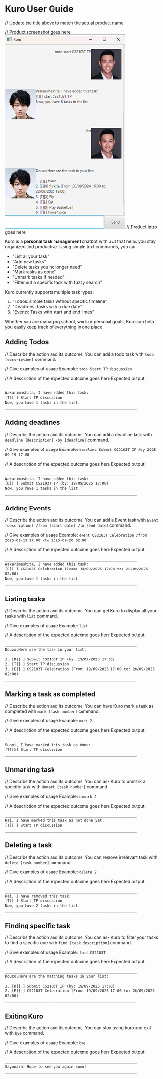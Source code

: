 # Kuro User Guide

// Update the title above to match the actual product name

// Product screenshot goes here
![Image of UI](ui.png)
// Product intro goes here

Kuro is a **personal task management** chatbot with GUI that helps you stay organized and productive.
Using simple text commands, you can:
- "List all your task"
- "Add new tasks"
- "Delete tasks you no longer need"
- "Mark tasks as done"
- "Unmark tasks if needed"
- "Filter out a specific task with fuzzy search"

Kuro currently supports multiple task types:
1. "Todos: simple tasks without specific timeline"
2. "Deadlines: tasks with a due date"
3. "Events: Tasks with start and end times"

Whether you are managing school, work or personal goals, Kuro can help you easily keep track of everything in one place

## Adding Todos

// Describe the action and its outcome.
You can add a todo task with `todo [description]` command.

// Give examples of usage
Example: `todo Start TP discussion`

// A description of the expected outcome goes here
Expected output:
```
____________________________________________________________
Wakarimashita, I have added this task:
[T][ ] Start TP discussion
Now, you have 1 tasks in the list.
____________________________________________________________
```
## Adding deadlines

// Describe the action and its outcome.
You can add a deadline task with `deadline [description] /by [deadline]` command.

// Give examples of usage
Example: `deadline Submit CS2103T IP /by 2025-09-19 17:00`

// A description of the expected outcome goes here
Expected output:
```
____________________________________________________________
Wakarimashita, I have added this task:
[D][ ] Submit CS2103T IP (by: 19/09/2025 17:00)
Now, you have 1 tasks in the list.
____________________________________________________________
```

## Adding Events

// Describe the action and its outcome.
You can add a Event task with `Event [description] /from [start date] /to [end date]` command.

// Give examples of usage
Example: `event CS2103T Celebration /from 2025-09-19 17:00 /to 2025-09-20 02:00`

// A description of the expected outcome goes here
Expected output:
```
____________________________________________________________
Wakarimashita, I have added this task:
[E][ ] CS2103T Celebration (From: 19/09/2025 17:00 to: 20/09/2025 02:00)
Now, you have 1 tasks in the list.
____________________________________________________________
```

## Listing tasks

// Describe the action and its outcome.
You can get Kuro to display all your tasks with `list` command.

// Give examples of usage
Example: `list`

// A description of the expected outcome goes here
Expected output:
```
____________________________________________________________
Douzo,Here are the task in your list:

1. [D][ ] Submit CS2103T IP (by: 19/09/2025 17:00)
2. [T][ ] Start TP discussion
3. [E][ ] CS2103T Celebration (From: 19/09/2025 17:00 to: 20/09/2025 02:00)
____________________________________________________________
```

## Marking a task as completed

// Describe the action and its outcome.
You can have Kuro mark a task as completed with `mark [task number]` command.

// Give examples of usage
Example: `mark 2`

// A description of the expected outcome goes here
Expected output:
```
____________________________________________________________
Sugoi, I have marked this task as done:
[T][X] Start TP discussion
____________________________________________________________
```

## Unmarking task

// Describe the action and its outcome.
You can ask Kuro to unmark a specific task with `Unmark [task number]` command.

// Give examples of usage
Example: `unmark 2`

// A description of the expected outcome goes here
Expected output:
```
____________________________________________________________
Hai, I have marked this task as not done yet:
[T][ ] Start TP discussion
____________________________________________________________
```

## Deleting a task

// Describe the action and its outcome.
You can remove irrelevant task with `delete [task number]` command.

// Give examples of usage
Example: `delete 2`

// A description of the expected outcome goes here
Expected output:
```
____________________________________________________________
Hai, I have removed this task:
[T][ ] Start TP discussion
Now, you have 2 tasks in the list.
____________________________________________________________
```

## Finding specific task

// Describe the action and its outcome.
You can ask Kuro to filter your tasks to find a specific one with `find [task description]` command.

// Give examples of usage
Example: `find CS2103T`

// A description of the expected outcome goes here
Expected output:
```
____________________________________________________________
Douzo,Here are the matching tasks in your list:

1. [D][ ] Submit CS2103T IP (by: 19/09/2025 17:00)
2. [E][ ] CS2103T Celebration (From: 19/09/2025 17:00 to: 20/09/2025 02:00)
____________________________________________________________
```

## Exiting Kuro

// Describe the action and its outcome.
You can stop using kuro and exit with `bye` command.

// Give examples of usage
Example: `bye`

// A description of the expected outcome goes here
Expected output:
```
____________________________________________________________
Sayonara! Hope to see you again soon!
____________________________________________________________
```